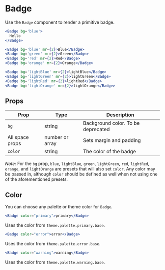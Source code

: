 # Badge

Use the `Badge` component to render a primitive badge.

```.jsx
<Badge bg='blue'>
  Hello
</Badge>
```

```.jsx
<Badge bg='blue' mr={2}>Blue</Badge>
<Badge bg='green' mr={2}>Green</Badge>
<Badge bg='red' mr={2}>Red</Badge>
<Badge bg='orange' mr={2}>Orange</Badge>
```

```.jsx
<Badge bg='lightBlue' mr={2}>lightBlue</Badge>
<Badge bg='lightGreen' mr={2}>lightGreen</Badge>
<Badge bg='lightRed' mr={2}>lightRed</Badge>
<Badge bg='lightOrange' mr={2}>lightOrange</Badge>
```

## Props

| Prop            | Type            | Description                        |
| --------------- | --------------- | ---------------------------------- |
| `bg`            | string          | Background color. To be deprecated |
| All space props | number or array | Sets margin and padding            |
| `color`         | string          | The color of the badge             |

_Note:_ For the `bg` prop, `blue`, `lightBlue`, `green`, `lightGreen`, `red`, `lightRed`, `orange`, and `lightOrange` are presets that will also set `color`.
Any color may be passed in, although `color` should be defined as well when not using one of the aforementioned presets.

## Color

You can choose any palette or theme color for `Badge`.

```.jsx
<Badge color="primary">primary</Badge>
```

Uses the color from `theme.palette.primary.base`.

```.jsx
<Badge color="error">error</Badge>
```

Uses the color from `theme.palette.error.base`.

```.jsx
<Badge color="warning">warning</Badge>
```

Uses the color from `theme.palette.warning.base`.
